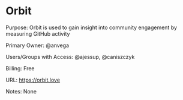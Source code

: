 # Orbit

Purpose: Orbit is used to gain insight into community engagement by measuring GitHub activity

Primary Owner: @anvega

Users/Groups with Access: @ajessup, @caniszczyk

Billing: Free

URL: https://orbit.love

Notes: None
